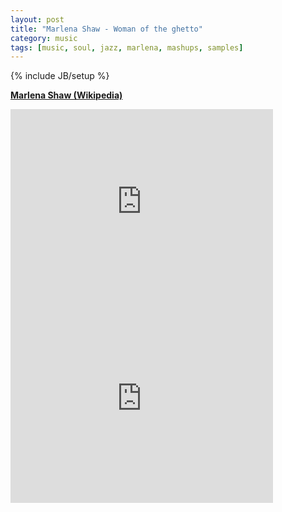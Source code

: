 ```yaml
---
layout: post
title: "Marlena Shaw - Woman of the ghetto"
category: music 
tags: [music, soul, jazz, marlena, mashups, samples]
---
```

{% include JB/setup %}

**[Marlena Shaw (Wikipedia)](https://en.wikipedia.org/wiki/Marlena_Shaw)**

<iframe width="420" height="315" src="http://www.youtube.com/embed/7_BeN75XgfQ" frameborder="0" allowfullscreen></iframe>

<iframe width="420" height="315" src="http://www.youtube.com/embed/tmk30mvVz3Y" frameborder="0" allowfullscreen></iframe>
